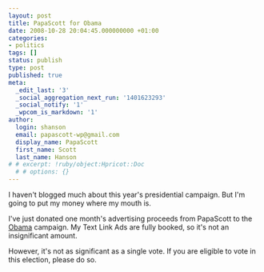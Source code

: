 ```yaml
---
layout: post
title: PapaScott for Obama
date: 2008-10-28 20:04:45.000000000 +01:00
categories:
- politics
tags: []
status: publish
type: post
published: true
meta:
  _edit_last: '3'
  _social_aggregation_next_run: '1401623293'
  _social_notify: '1'
  _wpcom_is_markdown: '1'
author:
  login: shanson
  email: papascott-wp@gmail.com
  display_name: PapaScott
  first_name: Scott
  last_name: Hanson
# # excerpt: !ruby/object:Hpricot::Doc
  # # options: {}
---
```

<p>I haven't blogged much about this year's presidential campaign. But I'm going to put my money where my mouth is.</p>
<p>I've just donated one month's advertising proceeds from PapaScott to the <a href="http://www.barackobama.com/">Obama</a> campaign. My Text Link Ads are fully booked, so it's not an insignificant amount.</p>
<p>However, it's not as significant as a single vote. If you are eligible to vote in this election, please do so.</p>
